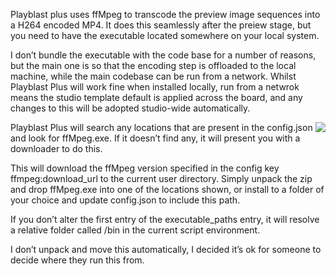 Playblast plus uses ffMpeg to transcode the preview image sequences into a H264 encoded MP4. It does this seamlessly after the preiew stage, but you need to have the executable located somewhere on your local system.

I don’t bundle the executable with the code base for a number of reasons, but the main one is so that the encoding step is offloaded to the local machine, while the main codebase can be run from a network. Whilst Playblast Plus will work fine when installed locally, run from a netwrok means the studio template default is applied across the board, and any changes to this will be adopted studio-wide automatically.

<img align="right" src="https://thelineanimation.github.io/playblast-plus/_images/downloader.gif"/>


Playblast Plus will search any locations that are present in the config.json and look for ffMpeg.exe. If it doesn’t find any, it will present you with a downloader to do this.

This will download the ffMpeg version specified in the config key ffmpeg:download_url to the current user directory. Simply unpack the zip and drop ffMpeg.exe into one of the locations shown, or install to a folder of your choice and update config.json to include this path.

If you don’t alter the first entry of the executable_paths entry, it will resolve a relative folder called /bin in the current script environment.

I don’t unpack and move this automatically, I decided it’s ok for someone to decide where they run this from.